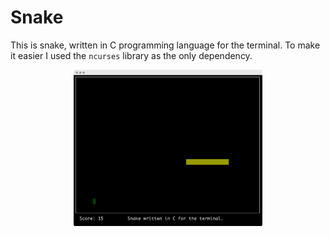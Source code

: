 # Snake

This is snake, written in C programming language for the terminal.
To make it easier I used the `ncurses` library as the only dependency.

<p align="center">
  <img width=60% src="screenshot.png">
</p>
